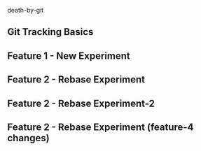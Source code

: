 death-by-git

## Git Tracking Basics

## Feature 1 - New Experiment

## Feature 2 - Rebase Experiment

## Feature 2 - Rebase Experiment-2

## Feature 2 - Rebase Experiment (feature-4 changes)